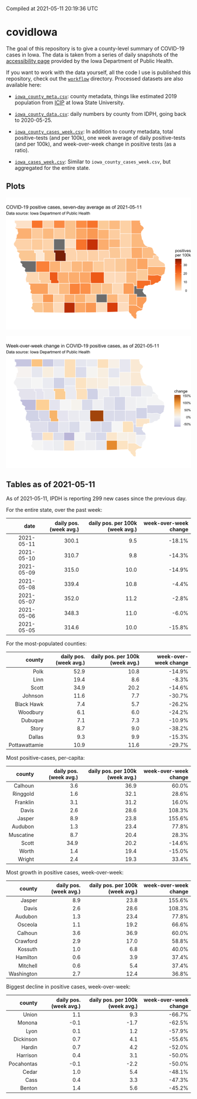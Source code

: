 Compiled at 2021-05-11 20:19:36 UTC

<!-- README.md is generated from README.Rmd. Please edit that file -->

# covidIowa

<!-- badges: start -->

<!-- badges: end -->

The goal of this repository is to give a county-level summary of
COVID-19 cases in Iowa. The data is taken from a series of daily
snapshots of the [accessibility
page](https://coronavirus.iowa.gov/pages/access) provided by the Iowa
Department of Public Health.

If you want to work with the data yourself, all the code I use is
published this repository, check out the [`workflow`](workflow)
directory. Processed datasets are also available here:

  - [`iowa_county_meta.csv`](https://raw.githubusercontent.com/ijlyttle/covidIowa/master/workflow/data/99-publish/iowa_county_meta.csv):
    county metadata, things like estimated 2019 population from
    [ICIP](https://www.icip.iastate.edu/tables/population/counties-estimates)
    at Iowa State University.

  - [`iowa_county_data.csv`](https://raw.githubusercontent.com/ijlyttle/covidIowa/master/workflow/data/99-publish/iowa_county_data.csv):
    daily numbers by county from IDPH, going back to 2020-05-25.

  - [`iowa_county_cases_week.csv`](https://raw.githubusercontent.com/ijlyttle/covidIowa/master/workflow/data/99-publish/iowa_county_data.csv):
    In addition to county metadata, total positive-tests (and per 100k),
    one week average of daily positive-tests (and per 100k), and
    week-over-week change in positive tests (as a ratio).

  - [`iowa_cases_week.csv`](https://raw.githubusercontent.com/ijlyttle/covidIowa/master/workflow/data/99-publish/iowa_cases_week.csv):
    Similar to `iowa_county_cases_week.csv`, but aggregated for the
    entire state.

## Plots

![](workflow/data/99-publish/iowa_cases.png)

![](workflow/data/99-publish/iowa_change.png)

## Tables as of 2021-05-11

As of 2021-05-11, IPDH is reporting 299 new cases since the previous
day.

For the entire state, over the past week:

|       date | daily pos. (week avg.) | daily pos. per 100k (week avg.) | week-over-week change |
| ---------: | ---------------------: | ------------------------------: | --------------------: |
| 2021-05-11 |                  300.1 |                             9.5 |               \-18.1% |
| 2021-05-10 |                  310.7 |                             9.8 |               \-14.3% |
| 2021-05-09 |                  315.0 |                            10.0 |               \-14.9% |
| 2021-05-08 |                  339.4 |                            10.8 |                \-4.4% |
| 2021-05-07 |                  352.0 |                            11.2 |                \-2.8% |
| 2021-05-06 |                  348.3 |                            11.0 |                \-6.0% |
| 2021-05-05 |                  314.6 |                            10.0 |               \-15.8% |

For the most-populated counties:

|        county | daily pos. (week avg.) | daily pos. per 100k (week avg.) | week-over-week change |
| ------------: | ---------------------: | ------------------------------: | --------------------: |
|          Polk |                   52.9 |                            10.8 |               \-14.9% |
|          Linn |                   19.4 |                             8.6 |                \-8.3% |
|         Scott |                   34.9 |                            20.2 |               \-14.6% |
|       Johnson |                   11.6 |                             7.7 |               \-30.7% |
|    Black Hawk |                    7.4 |                             5.7 |               \-26.2% |
|      Woodbury |                    6.1 |                             6.0 |               \-24.2% |
|       Dubuque |                    7.1 |                             7.3 |               \-10.9% |
|         Story |                    8.7 |                             9.0 |               \-38.2% |
|        Dallas |                    9.3 |                             9.9 |               \-15.3% |
| Pottawattamie |                   10.9 |                            11.6 |               \-29.7% |

Most positive-cases, per-capita:

|    county | daily pos. (week avg.) | daily pos. per 100k (week avg.) | week-over-week change |
| --------: | ---------------------: | ------------------------------: | --------------------: |
|   Calhoun |                    3.6 |                            36.9 |                 60.0% |
|  Ringgold |                    1.6 |                            32.1 |                 28.6% |
|  Franklin |                    3.1 |                            31.2 |                 16.0% |
|     Davis |                    2.6 |                            28.6 |                108.3% |
|    Jasper |                    8.9 |                            23.8 |                155.6% |
|   Audubon |                    1.3 |                            23.4 |                 77.8% |
| Muscatine |                    8.7 |                            20.4 |                 28.3% |
|     Scott |                   34.9 |                            20.2 |               \-14.6% |
|     Worth |                    1.4 |                            19.4 |               \-15.0% |
|    Wright |                    2.4 |                            19.3 |                 33.4% |

Most growth in positive cases, week-over-week:

|     county | daily pos. (week avg.) | daily pos. per 100k (week avg.) | week-over-week change |
| ---------: | ---------------------: | ------------------------------: | --------------------: |
|     Jasper |                    8.9 |                            23.8 |                155.6% |
|      Davis |                    2.6 |                            28.6 |                108.3% |
|    Audubon |                    1.3 |                            23.4 |                 77.8% |
|    Osceola |                    1.1 |                            19.2 |                 66.6% |
|    Calhoun |                    3.6 |                            36.9 |                 60.0% |
|   Crawford |                    2.9 |                            17.0 |                 58.8% |
|    Kossuth |                    1.0 |                             6.8 |                 40.0% |
|   Hamilton |                    0.6 |                             3.9 |                 37.4% |
|   Mitchell |                    0.6 |                             5.4 |                 37.4% |
| Washington |                    2.7 |                            12.4 |                 36.8% |

Biggest decline in positive cases, week-over-week:

|     county | daily pos. (week avg.) | daily pos. per 100k (week avg.) | week-over-week change |
| ---------: | ---------------------: | ------------------------------: | --------------------: |
|      Union |                    1.1 |                             9.3 |               \-66.7% |
|     Monona |                  \-0.1 |                           \-1.7 |               \-62.5% |
|       Lyon |                    0.1 |                             1.2 |               \-57.9% |
|  Dickinson |                    0.7 |                             4.1 |               \-55.6% |
|     Hardin |                    0.7 |                             4.2 |               \-52.0% |
|   Harrison |                    0.4 |                             3.1 |               \-50.0% |
| Pocahontas |                  \-0.1 |                           \-2.2 |               \-50.0% |
|      Cedar |                    1.0 |                             5.4 |               \-48.1% |
|       Cass |                    0.4 |                             3.3 |               \-47.3% |
|     Benton |                    1.4 |                             5.6 |               \-45.2% |

